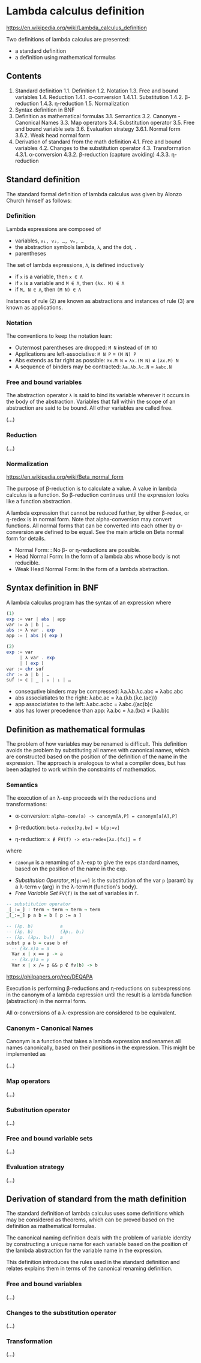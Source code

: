 # Lambda calculus definition

https://en.wikipedia.org/wiki/Lambda_calculus_definition

Two definitions of lambda calculus are presented:
- a standard definition
- a definition using mathematical formulas

## Contents

1. Standard definition
  1.1. Definition
  1.2. Notation
  1.3. Free and bound variables
  1.4. Reduction
    1.4.1. α-conversion
      1.4.1.1. Substitution
    1.4.2. β-reduction
    1.4.3. η-reduction
  1.5. Normalization
2. Syntax definition in BNF
3. Definition as mathematical formulas
  3.1. Semantics
  3.2. Canonym - Canonical Names
  3.3. Map operators
  3.4. Substitution operator
  3.5. Free and bound variable sets
  3.6. Evaluation strategy
    3.6.1. Normal form
    3.6.2. Weak head normal form
4. Derivation of standard from the math definition
  4.1. Free and bound variables
  4.2. Changes to the substitution operator
  4.3. Transformation
    4.3.1. α-conversion
    4.3.2. β-reduction (capture avoiding)
    4.3.3. η-reduction


## Standard definition

The standard formal definition of lambda calculus was given by Alonzo Church himself as follows:

### Definition

Lambda expressions are composed of
- variables, `v₁, v₂, …, vₙ, …`
- the abstraction symbols lambda, `λ`, and the dot, `.`
- parentheses

The set of lambda expressions, `Λ`, is defined inductively
- if `x` is a variable, then `x ∈ Λ`
- if `x` is a variable and `M ∈ Λ`, then `(λx. M) ∈ Λ`
- if `M, N ∈ Λ`, then `(M N) ∈ Λ`

Instances of rule (2) are known as abstractions and instances of rule (3) are known as applications.

### Notation

The conventions to keep the notation lean:
- Outermost parentheses are dropped: `M N` instead of `(M N)`
- Applications are left-associative: `M N P` = `(M N) P`
- Abs extends as far right as possible: `λx.M N` = `λx.(M N)` ≠ `(λx.M) N`
- A sequence of binders may be contracted: `λa.λb.λc.N` = `λabc.N`

### Free and bound variables

The abstraction operator `λ` is said to bind its variable wherever it occurs in the body of the abstraction. Variables that fall within the scope of an abstraction are said to be bound. All other variables are called free.

(...)

### Reduction

(...)

### Normalization

https://en.wikipedia.org/wiki/Beta_normal_form

The purpose of β-reduction is to calculate a value. A value in lambda calculus is a function. So β-reduction continues until the expression looks like a function abstraction.

A lambda expression that cannot be reduced further, by either β-redex, or η-redex is in normal form. Note that alpha-conversion may convert functions. All normal forms that can be converted into each other by α-conversion are defined to be equal. See the main article on Beta normal form for details.

* Normal Form: : No β- or η-reductions are possible.
* Head Normal Form: In the form of a lambda abs whose body is not reducible.
* Weak Head Normal Form: In the form of a lambda abstraction.



## Syntax definition in BNF

A lambda calculus program has the syntax of an expression where

```hs bnf
(1)
exp := var | abs | app
var := a | b | …
abs := λ var . exp
app := ( abs )( exp )

(2)
exp := var
     | λ var . exp
     | ( exp )
var := chr suf
chr := a | b | …
suf := ϵ | _ | ₀ | ₁ | …
```

- consequtive binders may be compressed: λa.λb.λc.abc = λabc.abc
- abs associatiates to the right:             λabc.ac = λa.(λb.(λc.(ac)))
- app associatiates to the left:            λabc.acbc = λabc.((ac)b)c
- abs has lower precedence than app:  λa.bc = λa.(bc) ≠ (λa.b)c


## Definition as mathematical formulas

The problem of how variables may be renamed is difficult. This definition avoids the problem by substituting all names with canonical names, which are constructed based on the position of the definition of the name in the expression. The approach is analogous to what a compiler does, but has been adapted to work within the constraints of mathematics.

### Semantics

The execution of an λ-exp proceeds with the reductions and transformations:

* α-conversion: `alpha-conv(a) -> canonym[A,P] = canonym[a[A],P]`

* β-reduction: `beta-redex[λp.bv] = b[p:=v]`

* η-reduction: `x ∉ FV(f) -> eta-redex[λx.(fx)] = f`

where
- `canonym` is a renaming of a λ-exp to give the exps standard names, 
  based on the position of the name in the exp.
* *Substitution Operator*, `M[p:=v]` is the substitution of the var `p` (param)
  by a λ-term `v` (arg) in the λ-term `M` (function's body).
* *Free Variable Set* `FV(f)` is the set of variables in `f`.

```agda hs
-- substitution operator
_[_:=_] : term → term → term → term
_[_:=_] p a b = b [ p := a ]

-- (λp. b)          a
-- (λp. b)          (λp₁. b₁)
-- (λp. (λp₁. b₁))  a
subst p a b = case b of
  -- (λx.x)a = a
  Var x | x == p -> a
  -- (λx.y)a = y
  Var x | x /= p && p ∉ fv(b) -> b
```

https://philpapers.org/rec/DEQAPA


Execution is performing β-reductions and η-reductions on subexpressions in the canonym of a lambda expression until the result is a lambda function (abstraction) in the normal form.

All α-conversions of a λ-expression are considered to be equivalent.

### Canonym - Canonical Names

Canonym is a function that takes a lambda expression and renames all names canonically, based on their positions in the expression. This might be implemented as

(...)

### Map operators

(...)

### Substitution operator

(...)

### Free and bound variable sets

(...)

### Evaluation strategy

(...)







## Derivation of standard from the math definition

The standard definition of lambda calculus uses some definitions which may be considered as theorems, which can be proved based on the definition as mathematical formulas.

The canonical naming definition deals with the problem of variable identity by constructing a unique name for each variable based on the position of the lambda abstraction for the variable name in the expression.

This definition introduces the rules used in the standard definition and relates explains them in terms of the canonical renaming definition.

### Free and bound variables

(...)

### Changes to the substitution operator

(...)

### Transformation

(...)
